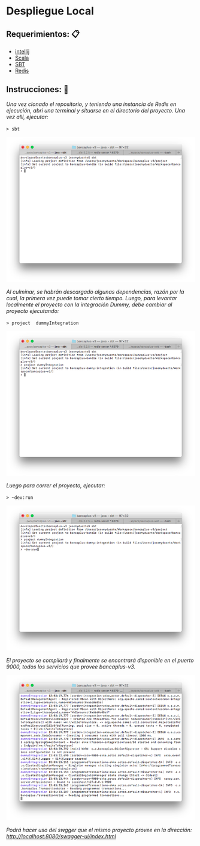# Despliegue Local

## Requerimientos: 📋

* [intellij](https://www.jetbrains.com/idea/)
* [Scala](http://scala-lang.org/download/install.html)
* [SBT](http://www.scala-sbt.org/release/docs/Installing-sbt-on-Mac.html)
* [Redis](http://redis.io/download)

## Instrucciones: 🔧

_Una vez clonado el repositorio, y teniendo una instancia de Redis en ejecución, abri una terminal y situarse en el directorio del proyecto. Una vez allí, ejecutar:_

`> sbt`

![alt sbt](docs/sbt-screenshot.png)

_Al culminar, se habrán descargado algunas dependencias, razón por la cual, la primera vez puede tomar cierto tiempo. Luego, para levantar localmente el proyecto con la integración Dummy, debe cambiar al proyecto ejecutando:_

`> project  dummyIntegration`

![alt dummyIntegration](docs/dummyIntegration-screenshot.png)

_Luego para correr el proyecto, ejecutar:_

`> ~dev:run`

![alt devRun](docs/devRun-screenshot.png)

_El proyecto se compilará y finalmente se encontrará disponible en el puerto 9000, todos los servicios que provee bancaplus-v3._

![alt running](docs/running-screenshot.png)

_Podrá hacer uso del swgger que el mismo proyecto provee en la dirección: [http://localhost:8080/swagger-ui/index.html](http://localhost:8080/swagger-ui/index.html?url=http://localhost:9000/api.json#/)_